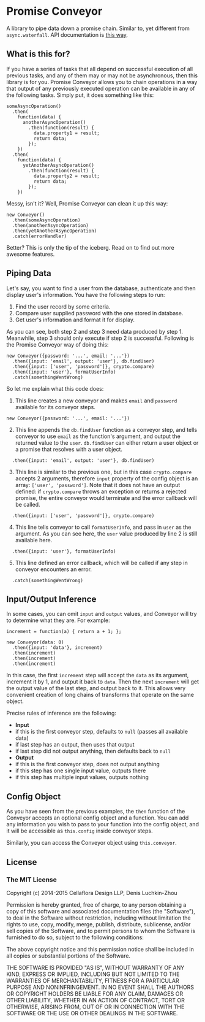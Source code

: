 # Promise Conveyor
A library to pipe data down a promise chain. Similar to, yet different from `async.waterfall`. API documentation is [this way](API.md).

## What is this for?
If you have a series of tasks that all depend on successful execution of all previous tasks, and any of them may or may not be asynchronous, then this library is for you. Promise Conveyor allows you to chain operations in a way that output of any previously executed operation can be available in any of the following tasks. Simply put, it does something like this:
```
someAsyncOperation()
  .then(
    function(data) {
      anotherAsyncOperation()
        .then(function(result) {
          data.property1 = result;
          return data;
        });
    })
  .then(
    function(data) {
      yetAnotherAsyncOperation()
        .then(function(result) {
          data.property2 = result;
          return data;
        });
    })
```
Messy, isn't it? Well, Promise Conveyor can clean it up this way:
```
new Conveyor()
  .then(someAsyncOperation)
  .then(anotherAsyncOperation)
  .then(yetAnotherAsyncOperation)
  .catch(errorHandler)
```
Better? This is only the tip of the iceberg. Read on to find out more awesome features.

## Piping Data
Let's say, you want to find a user from the database, authenticate and then display user's information. You have the following steps to run:
 1. Find the user record by some criteria.
 2. Compare user supplied password with the one stored in database.
 3. Get user's information and format it for display.

As you can see, both step 2 and step 3 need data produced by step 1. Meanwhile, step 3 should only execute if step 2 is successful. Following is the Promise Conveyor way of doing this:
```
new Conveyor({password: '...', email: '...'})
  .then({input: 'email', output: 'user'}, db.findUser)
  .then({input: ['user', 'password']}, crypto.compare)
  .then({input: 'user'}, formatUserInfo)
  .catch(somethingWentWrong)
```
So let me explain what this code does:
 1. This line creates a new conveyor and makes `email` and `password` available for its conveyor steps.
```
new Conveyor({password: '...', email: '...'})
```
 2. This line appends the `db.findUser` function as a conveyor step, and tells conveyor to use `email` as the function's argument, and output the returned value to the `user`. `db.findUser` can either return a user object or a promise that resolves with a user object.
```
  .then({input: 'email', output: 'user'}, db.findUser)
```
 3. This line is similar to the previous one, but in this case `crypto.compare` accepts 2 arguments, therefore `input` property of the config object is an array: `['user', 'password']`. Note that it does not have an output defined: if `crypto.compare` throws an exception or returns a rejected promise, the entire conveyor would terminate and the error callback will be called.
```
  .then({input: ['user', 'password']}, crypto.compare)
```
 4. This line tells conveyor to call `formatUserInfo`, and pass in `user` as the argument. As you can see here, the `user` value produced by line 2 is still available here.
```
  .then({input: 'user'}, formatUserInfo)
```
 5. This line defined an error callback, which will be called if any step in conveyor encounters an error.
```
  .catch(somethingWentWrong)
```

## Input/Output Inference
In some cases, you can omit `input` and `output` values, and Conveyor will try to determine what they are. For example:
```
increment = function(a) { return a + 1; };

new Conveyor(data: 0)
  .then({input: 'data'}, increment)
  .then(increment)
  .then(increment)
  .then(increment)
```
In this case, the first `increment` step will accept the `data` as its argument, increment it by 1, and output it back to `data`. Then the next `increment` will get the output value of the last step, and output back to it. This allows very convenient creation of long chains of transforms that operate on the same object.

Precise rules of inference are the following:
 + **Input**
  + if this is the first conveyor step, defaults to `null` (passes all available data)
  + if last step has an output, then uses that output
  + if last step did not output anything, then defaults back to `null`
 + **Output**
  + if this is the first conveyor step, does not output anything
  + if this step has one single input value, outputs there
  + if this step has multiple input values, outputs nothing

## Config Object
As you have seen from the previous examples, the `then` function of the Conveyor accepts an optional config object and a function. You can add any information you wish to pass to your function into the config object, and it will be accessible as `this.config` inside conveyor steps.

Similarly, you can access the Conveyor object using `this.conveyor`.

## License
### The MIT License

Copyright (c) 2014-2015 Cellaflora Design LLP, Denis Luchkin-Zhou

Permission is hereby granted, free of charge, to any person obtaining a copy
of this software and associated documentation files (the "Software"), to deal
in the Software without restriction, including without limitation the rights
to use, copy, modify, merge, publish, distribute, sublicense, and/or sell
copies of the Software, and to permit persons to whom the Software is
furnished to do so, subject to the following conditions:

The above copyright notice and this permission notice shall be included in
all copies or substantial portions of the Software.

THE SOFTWARE IS PROVIDED "AS IS", WITHOUT WARRANTY OF ANY KIND, EXPRESS OR
IMPLIED, INCLUDING BUT NOT LIMITED TO THE WARRANTIES OF MERCHANTABILITY,
FITNESS FOR A PARTICULAR PURPOSE AND NONINFRINGEMENT. IN NO EVENT SHALL THE
AUTHORS OR COPYRIGHT HOLDERS BE LIABLE FOR ANY CLAIM, DAMAGES OR OTHER
LIABILITY, WHETHER IN AN ACTION OF CONTRACT, TORT OR OTHERWISE, ARISING FROM,
OUT OF OR IN CONNECTION WITH THE SOFTWARE OR THE USE OR OTHER DEALINGS IN
THE SOFTWARE.

